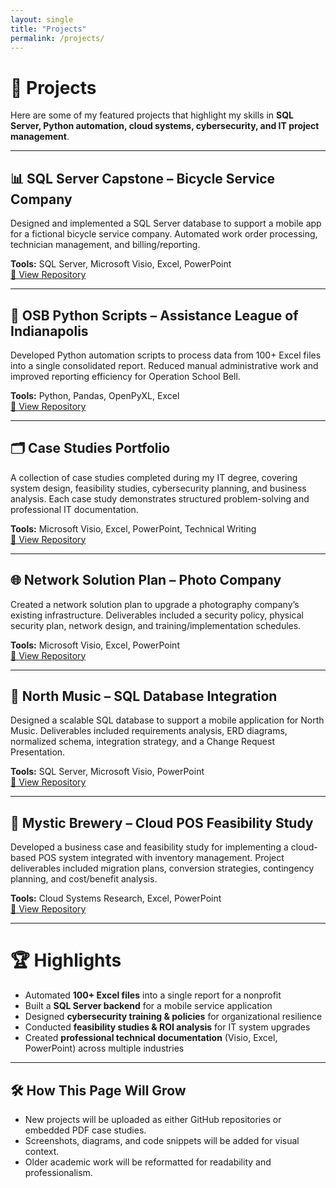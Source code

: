 ```yaml
---
layout: single
title: "Projects"
permalink: /projects/
---
```


# 🚀 Projects  

Here are some of my featured projects that highlight my skills in **SQL Server, Python automation, cloud systems, cybersecurity, and IT project management**.  

---

## 📊 SQL Server Capstone – Bicycle Service Company  
Designed and implemented a SQL Server database to support a mobile app for a fictional bicycle service company. Automated work order processing, technician management, and billing/reporting.  

**Tools:** SQL Server, Microsoft Visio, Excel, PowerPoint  
[🔗 View Repository](https://github.com/mattarbore/sql_capstone)  

---

## 🐍 OSB Python Scripts – Assistance League of Indianapolis  
Developed Python automation scripts to process data from 100+ Excel files into a single consolidated report. Reduced manual administrative work and improved reporting efficiency for Operation School Bell.  

**Tools:** Python, Pandas, OpenPyXL, Excel  
[🔗 View Repository](https://github.com/mattarbore/OSBpython_scripts)  

---

## 🗂️ Case Studies Portfolio  
A collection of case studies completed during my IT degree, covering system design, feasibility studies, cybersecurity planning, and business analysis. Each case study demonstrates structured problem-solving and professional IT documentation.  

**Tools:** Microsoft Visio, Excel, PowerPoint, Technical Writing  
[🔗 View Repository](https://github.com/mattarbore/case_study)  

---

## 🌐 Network Solution Plan – Photo Company  
Created a network solution plan to upgrade a photography company’s existing infrastructure. Deliverables included a security policy, physical security plan, network design, and training/implementation schedules.  

**Tools:** Microsoft Visio, Excel, PowerPoint  
[🔗 View Repository](https://github.com/mattarbore/network_solution_plan)  

---

## 🎵 North Music – SQL Database Integration  
Designed a scalable SQL database to support a mobile application for North Music. Deliverables included requirements analysis, ERD diagrams, normalized schema, integration strategy, and a Change Request Presentation.  

**Tools:** SQL Server, Microsoft Visio, PowerPoint  
[🔗 View Repository](https://github.com/mattarbore/case_study/tree/main/NorthMusic)  

---

## 🍺 Mystic Brewery – Cloud POS Feasibility Study  
Developed a business case and feasibility study for implementing a cloud-based POS system integrated with inventory management. Project deliverables included migration plans, conversion strategies, contingency planning, and cost/benefit analysis.  

**Tools:** Cloud Systems Research, Excel, PowerPoint  
[🔗 View Repository](https://github.com/mattarbore/case_study/tree/main/MysticBrewery)  

---

# 🏆 Highlights  

- Automated **100+ Excel files** into a single report for a nonprofit  
- Built a **SQL Server backend** for a mobile service application  
- Designed **cybersecurity training & policies** for organizational resilience  
- Conducted **feasibility studies & ROI analysis** for IT system upgrades  
- Created **professional technical documentation** (Visio, Excel, PowerPoint) across multiple industries  

---


## 🛠 How This Page Will Grow
- New projects will be uploaded as either GitHub repositories or embedded PDF case studies.  
- Screenshots, diagrams, and code snippets will be added for visual context.  
- Older academic work will be reformatted for readability and professionalism.

  
  
